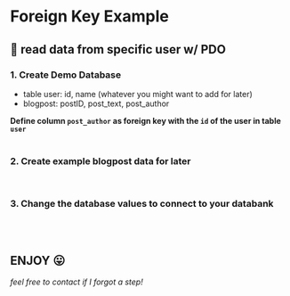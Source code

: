# Foreign Key Example
##  :blue_book: read data from specific user w/ PDO 




### 1. Create Demo Database

  
- table user: id, name (whatever you might want to add for later)
- blogpost: postID, post_text, post_author
  <br />


**Define column `post_author` as foreign key with the `id` of the user in table `user`**
<br /><br />
### 2. Create example blogpost data for later  

<br />


### 3. Change the database values to connect to your databank  



<br /><br />

## ENJOY :stuck_out_tongue:

*feel free to contact if I forgot a step!*